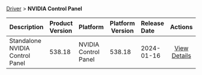 
[Driver](/README.md)  >  **NVIDIA Control Panel**



| Description            | Product Version    | Platform                | Platform Version           | Release Date           |             Actions              |
| ---------------------- | :----------------- | :---------------------- | -------------------------- | :--------------------- | :------------------------------: |
| Standalone NVIDIA Control Panel | 538.18 | NVIDIA Control Panel | 538.18 | 2024-01-16 | [View Details](/details/239cac_Standalone_NVIDIA_Control_Panel.md) |
